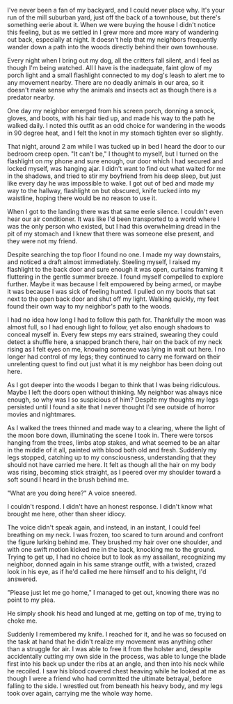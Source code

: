 I've never been a fan of my backyard, and I could never place why. It's your run of the mill suburban yard, just off the back of a townhouse, but there's something eerie about it. When we were buying the house I didn't notice this feeling, but as we settled in I grew more and more wary of wandering out back, especially at night. It doesn't help that my neighbors frequently wander down a path into the woods directly behind their own townhouse.

Every night when I bring out my dog, all the critters fall silent, and I feel as though I'm being watched. All I have is the inadequate, faint glow of my porch light and a small flashlight connected to my dog's leash to alert me to any movement nearby. There are no deadly animals in our area, so it doesn't make sense why the animals and insects act as though there is a predator nearby.

One day my neighbor emerged from his screen porch, donning a smock, gloves, and boots, with his hair tied up, and made his way to the path he walked daily. I noted this outfit as an odd choice for wandering in the woods in 90 degree heat, and I felt the knot in my stomach tighten ever so slightly. 

That night, around 2 am while I was tucked up in bed I heard the door to our bedroom creep open. "It can't be," I thought to myself, but I turned on the flashlight on my phone and sure enough, our door which I had secured and locked myself, was hanging ajar. I didn't want to find out what waited for me in the shadows, and tried to stir my boyfriend from his deep sleep, but just like every day he was impossible to wake. I got out of bed and made my way to the hallway, flashlight on but obscured, knife tucked into my waistline, hoping there would be no reason to use it. 

When I got to the landing there was that same eerie silence. I couldn't even hear our air conditioner. It was like I'd been transported to a world where I was the only person who existed, but I had this overwhelming dread in the pit of my stomach and I knew that there was someone else present, and they were not my friend.

Despite searching the top floor I found no one. I made my way downstairs, and noticed a draft almost immediately. Steeling myself, I raised my flashlight to the back door and sure enough it was open, curtains framing it fluttering in the gentle summer breeze. I found myself compelled to explore further. Maybe it was because I felt empowered by being armed, or maybe it was because I was sick of feeling hunted. I pulled on my boots that sat next to the open back door and shut off my light. Walking quickly, my feet found their own way to my neighbor's path to the woods. 

I had no idea how long I had to follow this path for. Thankfully the moon was almost full, so I had enough light to follow, yet also enough shadows to conceal myself in. Every few steps my ears strained, swearing they could detect a shuffle here, a snapped branch there, hair on the back of my neck rising as I felt eyes on me, knowing someone was lying in wait out here. I no longer had control of my legs; they continued to carry me forward on their unrelenting quest to find out just what it is my neighbor has been doing out here. 

As I got deeper into the woods I began to think that I was being ridiculous. Maybe I left the doors open without thinking. My neighbor was always nice enough, so why was I so suspicious of him? Despite my thoughts my legs persisted until I found a site that I never thought I'd see outside of horror movies and nightmares. 

As I walked the trees thinned and made way to a clearing, where the light of the moon bore down, illuminating the scene I took in. There were torsos hanging from the trees, limbs atop stakes, and what seemed to be an altar in the middle of it all, painted with blood both old and fresh. Suddenly my legs stopped, catching up to my consciousness, understanding that they should not have carried me here. It felt as though all the hair on my body was rising, becoming stick straight, as I peered over my shoulder toward a soft sound I heard in the brush behind me. 

"What are you doing here?" A voice sneered.

I couldn't respond. I didn't have an honest response. I didn't know what brought me here, other than sheer idiocy. 

The voice didn't speak again, and instead, in an instant, I could feel breathing on my neck. I was frozen, too scared to turn around and confront the figure lurking behind me. They brushed my hair over one shoulder, and with one swift motion kicked me in the back, knocking me to the ground. Trying to get up, I had no choice but to look as my assailant,  recognizing my neighbor, donned again in his same strange outfit, with a twisted, crazed look in his eye, as if he'd called me here himself and to his delight, I'd answered. 

"Please just let me go home," I managed to get out, knowing there was no point to my plea. 

He simply shook his head and lunged at me, getting on top of me, trying to choke me. 

Suddenly I remembered my knife. I reached for it, and he was so focused on the task at hand that he didn't realize my movement was anything other than a struggle for air. I was able to free it from the holster and, despite accidentally cutting my own side in the process, was able to lunge the blade first into his back up under the ribs at an angle, and then into his neck while he recoiled. I saw his blood covered chest heaving while he looked at me as though I were a friend who had committed the ultimate betrayal, before falling to the side. I wrestled out from beneath his heavy body, and my legs took over again, carrying me the whole way home.